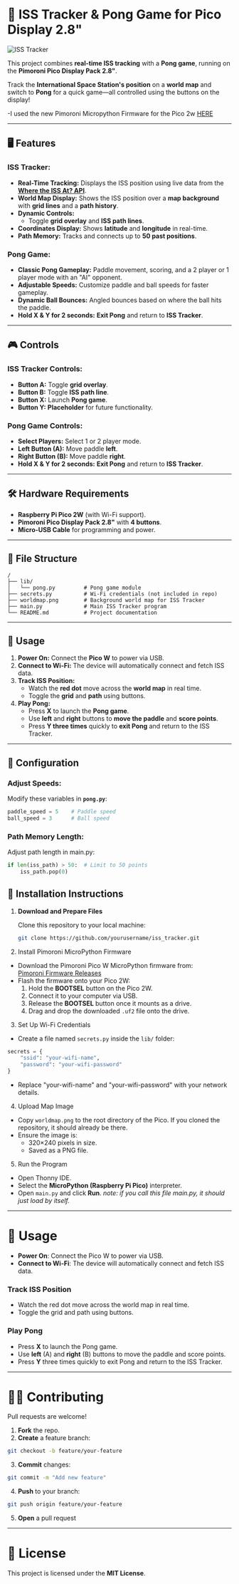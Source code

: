 # 🚀 ISS Tracker & Pong Game for Pico Display 2.8"

![ISS Tracker](https://github.com/holmesha/ISS_tracker/blob/main/IMG_6613.jpg)

This project combines **real-time ISS tracking** with a **Pong game**, running on the **Pimoroni Pico Display Pack 2.8"**.  

Track the **International Space Station's position** on a **world map** and switch to **Pong** for a quick game—all controlled using the buttons on the display!  

-I used the new Pimoroni Micropython Firmware for the Pico 2w [HERE](https://github.com/pimoroni/pimoroni-pico-rp2350/releases)

---

## 🖥️ Features

### ISS Tracker:
- **Real-Time Tracking:** Displays the ISS position using live data from the [**Where the ISS At? API**](https://wheretheiss.at/).  
- **World Map Display:** Shows the ISS position over a **map background** with **grid lines** and a **path history**.  
- **Dynamic Controls:**
  - Toggle **grid overlay** and **ISS path lines**.  
- **Coordinates Display:** Shows **latitude** and **longitude** in real-time.  
- **Path Memory:** Tracks and connects up to **50 past positions**.  

### Pong Game:
- **Classic Pong Gameplay:** Paddle movement, scoring, and a 2 player or 1 player mode with an "AI" opponent.  
- **Adjustable Speeds:** Customize paddle and ball speeds for faster gameplay.  
- **Dynamic Ball Bounces:** Angled bounces based on where the ball hits the paddle.  
- **Hold X & Y for 2 seconds:** **Exit Pong** and return to **ISS Tracker**.  

---

## 🎮 Controls

### ISS Tracker Controls:
- **Button A:** Toggle **grid overlay**.  
- **Button B:** Toggle **ISS path line**.  
- **Button X:** Launch **Pong game**.  
- **Button Y:** **Placeholder** for future functionality.  

### Pong Game Controls:
- **Select Players:** Select 1 or 2 player mode.
- **Left Button (A):** Move paddle **left**.  
- **Right Button (B):** Move paddle **right**.  
- **Hold X & Y for 2 seconds:** **Exit Pong** and return to **ISS Tracker**.  

---

## 🛠️ Hardware Requirements

- **Raspberry Pi Pico 2W** (with Wi-Fi support).  
- **Pimoroni Pico Display Pack 2.8"** with **4 buttons**.  
- **Micro-USB Cable** for programming and power.

---

## 📂 File Structure

```plaintext
/
├── lib/
│   └── pong.py         # Pong game module
├── secrets.py          # Wi-Fi credentials (not included in repo)
├── worldmap.png        # Background world map for ISS Tracker
├── main.py             # Main ISS Tracker program
└── README.md           # Project documentation
```
---

## 🚀 Usage

1. **Power On:** Connect the **Pico W** to power via USB.  
2. **Connect to Wi-Fi:** The device will automatically connect and fetch ISS data.  
3. **Track ISS Position:**
   - Watch the **red dot** move across the **world map** in real time.  
   - Toggle the **grid** and **path** using buttons.  
4. **Play Pong:**
   - Press **X** to launch the **Pong game**.  
   - Use **left** and **right** buttons to **move the paddle** and **score points**.  
   - Press **Y three times** quickly to **exit Pong** and return to the ISS Tracker.  

---

## 🔧 Configuration

### Adjust Speeds:
Modify these variables in **`pong.py`**:  
```python
paddle_speed = 5    # Paddle speed
ball_speed = 3      # Ball speed
```
### Path Memory Length:
Adjust path length in main.py:
```python
if len(iss_path) > 50:  # Limit to 50 points
    iss_path.pop(0)
```
## 📝 Installation Instructions

1. **Download and Prepare Files**

   Clone this repository to your local machine:
   ```bash
   git clone https://github.com/yourusername/iss_tracker.git

2. Install Pimoroni MicroPython Firmware

- Download the Pimoroni Pico W MicroPython firmware from:  
  [Pimoroni Firmware Releases](https://github.com/pimoroni/pimoroni-pico-rp2350/releases)
- Flash the firmware onto your Pico 2W:
  1. Hold the **BOOTSEL** button on the Pico 2W.
  2. Connect it to your computer via USB.
  3. Release the **BOOTSEL** button once it mounts as a drive.
  4. Drag and drop the downloaded `.uf2` file onto the drive.

3. Set Up Wi-Fi Credentials

- Create a file named `secrets.py` inside the `lib/` folder:
```python
secrets = {
    "ssid": "your-wifi-name",
    "password": "your-wifi-password"
}
```
- Replace "your-wifi-name" and "your-wifi-password" with your network details.

4. Upload Map Image

- Copy `worldmap.png` to the root directory of the Pico. If you cloned the repository, it should already be there.
- Ensure the image is:
  - 320×240 pixels in size.
  - Saved as a PNG file.

5. Run the Program

- Open Thonny IDE.
- Select the **MicroPython (Raspberry Pi Pico)** interpreter.
- Open `main.py` and click **Run**. *note: if you call this file main.py, it should just load by itself.*

---

# 🚀 Usage

- **Power On**: Connect the Pico W to power via USB.
- **Connect to Wi-Fi**: The device will automatically connect and fetch ISS data.

### Track ISS Position
- Watch the red dot move across the world map in real time.
- Toggle the grid and path using buttons.

### Play Pong
- Press **X** to launch the Pong game.
- Use **left** (A) and **right** (B) buttons to move the paddle and score points.
- Press **Y** three times quickly to exit Pong and return to the ISS Tracker.

---

# 🧑‍💻 Contributing

Pull requests are welcome!

1. **Fork** the repo.
2. **Create** a feature branch:
  ```bash
  git checkout -b feature/your-feature
  ```
3. **Commit** changes:
  ```bash
  git commit -m "Add new feature"
  ```
4. **Push** to your branch:
  ```bash
  git push origin feature/your-feature
  ```
5. **Open** a pull request

---

# 📜 License

This project is licensed under the **MIT License**.  
